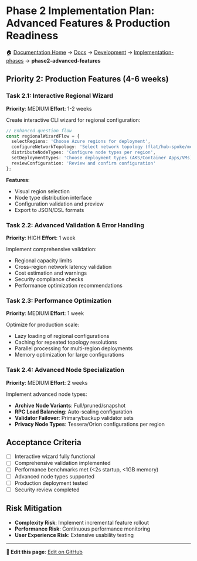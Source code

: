 # Phase 2 Implementation Plan: Advanced Features & Production Readiness

🏠 [Documentation Home](../README.md) → [Docs](../../docs/) → [Development](../../docs/development/) → [Implementation-phases](../../docs/development/implementation-phases/) → **phase2-advanced-features**


## Priority 2: Production Features (4-6 weeks)

### Task 2.1: Interactive Regional Wizard
**Priority**: MEDIUM
**Effort**: 1-2 weeks

Create interactive CLI wizard for regional configuration:
```typescript
// Enhanced question flow
const regionalWizardFlow = {
  selectRegions: 'Choose Azure regions for deployment',
  configureNetworkTopology: 'Select network topology (flat/hub-spoke/mesh)',
  distributeNodeTypes: 'Configure node types per region',
  setDeploymentTypes: 'Choose deployment types (AKS/Container Apps/VMs)',
  reviewConfiguration: 'Review and confirm configuration'
};
```

**Features**:
- Visual region selection
- Node type distribution interface  
- Configuration validation and preview
- Export to JSON/DSL formats

### Task 2.2: Advanced Validation & Error Handling
**Priority**: HIGH
**Effort**: 1 week

Implement comprehensive validation:
- Regional capacity limits
- Cross-region network latency validation
- Cost estimation and warnings
- Security compliance checks
- Performance optimization recommendations

### Task 2.3: Performance Optimization
**Priority**: MEDIUM
**Effort**: 1 week

Optimize for production scale:
- Lazy loading of regional configurations
- Caching for repeated topology resolutions
- Parallel processing for multi-region deployments
- Memory optimization for large configurations

### Task 2.4: Advanced Node Specialization
**Priority**: MEDIUM
**Effort**: 2 weeks

Implement advanced node types:
- **Archive Node Variants**: Full/pruned/snapshot
- **RPC Load Balancing**: Auto-scaling configuration
- **Validator Failover**: Primary/backup validator sets
- **Privacy Node Types**: Tessera/Orion configurations per region

## Acceptance Criteria

- [ ] Interactive wizard fully functional
- [ ] Comprehensive validation implemented
- [ ] Performance benchmarks met (<2s startup, <1GB memory)
- [ ] Advanced node types supported
- [ ] Production deployment tested
- [ ] Security review completed

## Risk Mitigation

- **Complexity Risk**: Implement incremental feature rollout
- **Performance Risk**: Continuous performance monitoring
- **User Experience Risk**: Extensive usability testing
---

**📝 Edit this page**: [Edit on GitHub](https://github.com/Defi-Oracle-Tooling/Revamp-of-QDQ/edit/feat/regional-topology-config/docs/development/implementation-phases/phase2-advanced-features.md)
